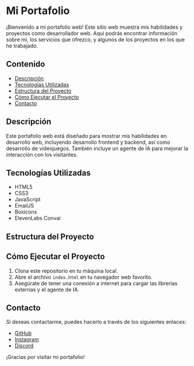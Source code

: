 # Mi Portafolio

¡Bienvenido a mi portafolio web! Este sitio web muestra mis habilidades y proyectos como desarrollador web. Aquí podrás encontrar información sobre mí, los servicios que ofrezco, y algunos de los proyectos en los que he trabajado.

## Contenido

- [Descripción](#descripción)
- [Tecnologías Utilizadas](#tecnologías-utilizadas)
- [Estructura del Proyecto](#estructura-del-proyecto)
- [Cómo Ejecutar el Proyecto](#cómo-ejecutar-el-proyecto)
- [Contacto](#contacto)

## Descripción

Este portafolio web está diseñado para mostrar mis habilidades en desarrollo web, incluyendo desarrollo frontend y backend, así como desarrollo de videojuegos. También incluye un agente de IA para mejorar la interacción con los visitantes.

## Tecnologías Utilizadas

- HTML5
- CSS3
- JavaScript
- EmailJS
- Boxicons
- ElevenLabs Convai

## Estructura del Proyecto
## Cómo Ejecutar el Proyecto

1. Clona este repositorio en tu máquina local.
2. Abre el archivo `index.html` en tu navegador web favorito.
3. Asegúrate de tener una conexión a internet para cargar las librerías externas y el agente de IA.

## Contacto

Si deseas contactarme, puedes hacerlo a través de los siguientes enlaces:

- [GitHub](https://github.com/Milton333l17)
- [Instagram](https://www.instagram.com/m1lton_dv?utm_source=qr&igsh=MW5teHE5Z3I3MWdpMQ==)
- [Discord](https://discord.gg/Qkwc2YXnwe)

¡Gracias por visitar mi portafolio!